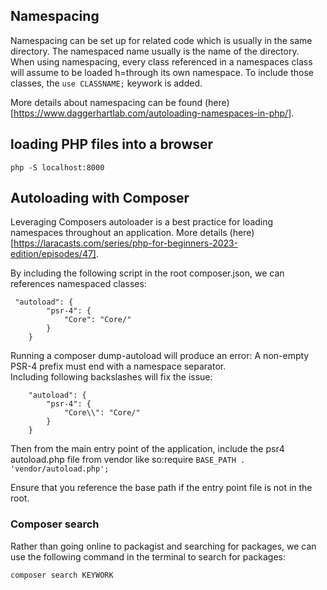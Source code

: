 ## Namespacing
Namespacing can be set up for related code which is usually in the same directory. The namespaced name usually is the name of the directory.
When using namespacing, every class referenced in a namespaces class will assume to be loaded h=through its own namespace.
To include those classes, the `use CLASSNAME;` keywork is added.

More details about namespacing can be found (here)[https://www.daggerhartlab.com/autoloading-namespaces-in-php/].

## loading PHP files into a browser
`php -S localhost:8000`

## Autoloading with Composer
Leveraging Composers autoloader is a best practice for loading namespaces throughout an application. More details (here)[https://laracasts.com/series/php-for-beginners-2023-edition/episodes/47].

By including the following script in the root composer.json, we can references namespaced classes:
```
 "autoload": {
        "psr-4": {
            "Core": "Core/"
        }
    }
```

Running a composer dump-autoload will produce an error:  A non-empty PSR-4 prefix must end with a namespace separator.  
Including following backslashes will fix the issue:
```
    "autoload": {
        "psr-4": {
            "Core\\": "Core/"
        }
    }
```

Then from the main entry point of the application, include the psr4 autoload.php file from vendor like so:require `BASE_PATH . 'vendor/autoload.php';`

Ensure that you reference the base path if the entry point file is not in the root.


### Composer search

Rather than going online to packagist and searching for packages, we can use the following command in the terminal to search for packages:

`composer search KEYWORK`